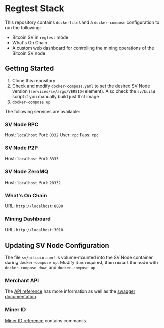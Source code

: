 # Regtest Stack

This repository contains `dockerfile`s and a `docker-compose` configuration to run the following:

* Bitcoin SV in `regtest` mode
* What's On Chain
* A custom web dashboard for controlling the mining operations of the Bitcoin SV node

## Getting Started

1. Clone this repository
2. Check and modify `docker-compose.yaml` to set the desired SV Node version (`services/sv/args/VERSION` element). Also check the `sv/build` script if you manually build just that image
3. `docker-compose up`

The following services are available:

### SV Node RPC

Host: `localhost`
Port: `8332`
User: `rpc`
Pass: `rpc`

### SV Node P2P

Host: `localhost`
Port: `8333`

### SV Node ZeroMQ

Host: `localhost`
Port: `28332`

### What's On Chain

URL: `http://localhost:8080`

### Mining Dashboard

URL: `http://localhost:3010`

## Updating SV Node Configuration

The file `sv/bitcoin.conf` is volume-mounted into the SV Node container during `docker-compose up`. Modify it as required, then restart the node with `docker-compose down` and `docker-compose up`.

### Merchant API

The [API reference](https://github.com/bitcoin-sv/merchantapi-reference) has more information as well as the [swagger documentation](https://bitcoin-sv.github.io/merchantapi-reference).

### Miner ID

[Miner ID reference](https://github.com/bitcoin-sv/minerid-reference) contains commands.